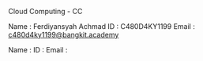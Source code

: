 Cloud Computing - CC

Name : Ferdiyansyah Achmad
ID : C480D4KY1199
Email : c480d4ky1199@bangkit.academy

Name :
ID :
Email :
